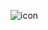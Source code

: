 ![icon](https://camo.githubusercontent.com/91bbe9259664a6b4ac37485479e6a98343cd9cdc/687474703a2f2f6631302e746f7069746d652e636f6d2f6f2f3230313130322f30342f31323936383239343333343931302e6a7067)